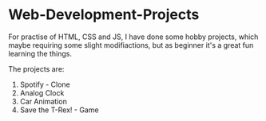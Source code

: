 # Web-Development-Projects
For practise of HTML, CSS and JS, I have done some hobby projects, which maybe requiring some slight modifiactions, but as beginner it's a great fun learning the things.

The projects are:

1.  Spotify - Clone
2.  Analog Clock
3.  Car Animation
4.  Save the T-Rex! - Game
